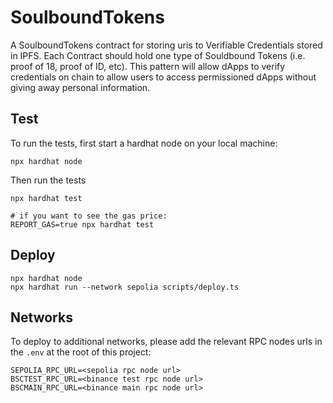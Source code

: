 # SoulboundTokens

A SoulboundTokens contract for storing uris to Verifiable Credentials stored in IPFS.
Each Contract should hold one type of Souldbound Tokens (i.e. proof of 18, proof of ID, etc).
This pattern will allow dApps to verify credentials on chain to allow users to access permissioned dApps without giving away personal information.

## Test

To run the tests, first start a hardhat node on your local machine:

```
npx hardhat node
```

Then run the tests

```
npx hardhat test

# if you want to see the gas price:
REPORT_GAS=true npx hardhat test
```

## Deploy

```
npx hardhat node
npx hardhat run --network sepolia scripts/deploy.ts
```

## Networks

To deploy to additional networks, please add the relevant RPC nodes urls in the `.env` at the root of this project:

```
SEPOLIA_RPC_URL=<sepolia rpc node url>
BSCTEST_RPC_URL=<binance test rpc node url>
BSCMAIN_RPC_URL=<binance main rpc node url>
```
